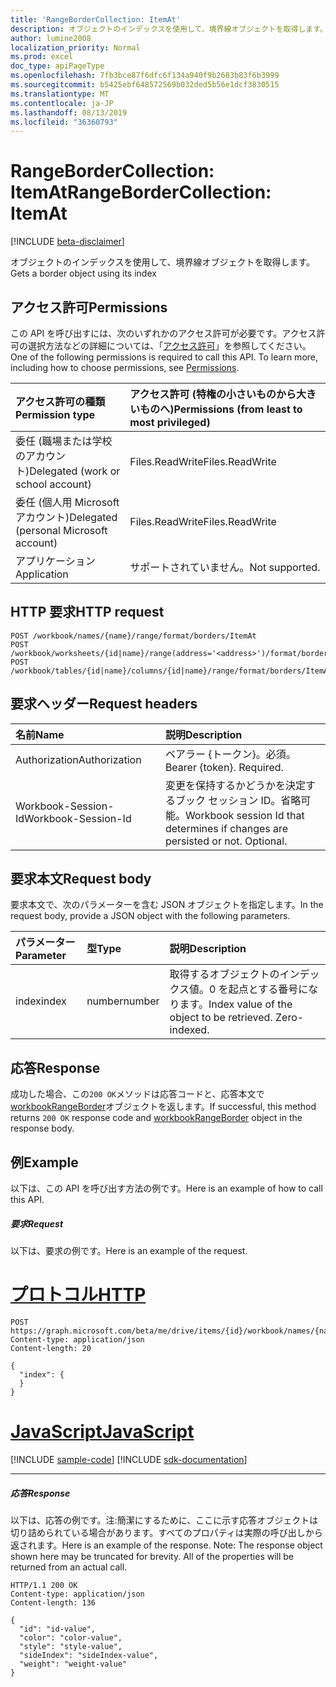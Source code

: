 ```yaml
---
title: 'RangeBorderCollection: ItemAt'
description: オブジェクトのインデックスを使用して、境界線オブジェクトを取得します。
author: lumine2008
localization_priority: Normal
ms.prod: excel
doc_type: apiPageType
ms.openlocfilehash: 7fb3bce87f6dfc6f134a940f9b2683b83f6b3999
ms.sourcegitcommit: b5425ebf648572569b032ded5b56e1dcf3830515
ms.translationtype: MT
ms.contentlocale: ja-JP
ms.lasthandoff: 08/13/2019
ms.locfileid: "36360793"
---
```

# <a name="rangebordercollection-itemat"></a><span data-ttu-id="88331-103">RangeBorderCollection: ItemAt</span><span class="sxs-lookup"><span data-stu-id="88331-103">RangeBorderCollection: ItemAt</span></span>

[!INCLUDE [beta-disclaimer](../../includes/beta-disclaimer.md)]

<span data-ttu-id="88331-104">オブジェクトのインデックスを使用して、境界線オブジェクトを取得します。</span><span class="sxs-lookup"><span data-stu-id="88331-104">Gets a border object using its index</span></span>
## <a name="permissions"></a><span data-ttu-id="88331-105">アクセス許可</span><span class="sxs-lookup"><span data-stu-id="88331-105">Permissions</span></span>
<span data-ttu-id="88331-p101">この API を呼び出すには、次のいずれかのアクセス許可が必要です。アクセス許可の選択方法などの詳細については、「[アクセス許可](/graph/permissions-reference)」を参照してください。</span><span class="sxs-lookup"><span data-stu-id="88331-p101">One of the following permissions is required to call this API. To learn more, including how to choose permissions, see [Permissions](/graph/permissions-reference).</span></span>

|<span data-ttu-id="88331-108">アクセス許可の種類</span><span class="sxs-lookup"><span data-stu-id="88331-108">Permission type</span></span>      | <span data-ttu-id="88331-109">アクセス許可 (特権の小さいものから大きいものへ)</span><span class="sxs-lookup"><span data-stu-id="88331-109">Permissions (from least to most privileged)</span></span>              |
|:--------------------|:---------------------------------------------------------|
|<span data-ttu-id="88331-110">委任 (職場または学校のアカウント)</span><span class="sxs-lookup"><span data-stu-id="88331-110">Delegated (work or school account)</span></span> | <span data-ttu-id="88331-111">Files.ReadWrite</span><span class="sxs-lookup"><span data-stu-id="88331-111">Files.ReadWrite</span></span>    |
|<span data-ttu-id="88331-112">委任 (個人用 Microsoft アカウント)</span><span class="sxs-lookup"><span data-stu-id="88331-112">Delegated (personal Microsoft account)</span></span> | <span data-ttu-id="88331-113">Files.ReadWrite</span><span class="sxs-lookup"><span data-stu-id="88331-113">Files.ReadWrite</span></span>    |
|<span data-ttu-id="88331-114">アプリケーション</span><span class="sxs-lookup"><span data-stu-id="88331-114">Application</span></span> | <span data-ttu-id="88331-115">サポートされていません。</span><span class="sxs-lookup"><span data-stu-id="88331-115">Not supported.</span></span> |

## <a name="http-request"></a><span data-ttu-id="88331-116">HTTP 要求</span><span class="sxs-lookup"><span data-stu-id="88331-116">HTTP request</span></span>
<!-- { "blockType": "ignored" } -->
```http
POST /workbook/names/{name}/range/format/borders/ItemAt
POST /workbook/worksheets/{id|name}/range(address='<address>')/format/borders/ItemAt
POST /workbook/tables/{id|name}/columns/{id|name}/range/format/borders/ItemAt

```
## <a name="request-headers"></a><span data-ttu-id="88331-117">要求ヘッダー</span><span class="sxs-lookup"><span data-stu-id="88331-117">Request headers</span></span>
| <span data-ttu-id="88331-118">名前</span><span class="sxs-lookup"><span data-stu-id="88331-118">Name</span></span>       | <span data-ttu-id="88331-119">説明</span><span class="sxs-lookup"><span data-stu-id="88331-119">Description</span></span>|
|:---------------|:----------|
| <span data-ttu-id="88331-120">Authorization</span><span class="sxs-lookup"><span data-stu-id="88331-120">Authorization</span></span>  | <span data-ttu-id="88331-p102">ベアラー {トークン}。必須。</span><span class="sxs-lookup"><span data-stu-id="88331-p102">Bearer {token}. Required.</span></span> |
| <span data-ttu-id="88331-123">Workbook-Session-Id</span><span class="sxs-lookup"><span data-stu-id="88331-123">Workbook-Session-Id</span></span>  | <span data-ttu-id="88331-p103">変更を保持するかどうかを決定するブック セッション ID。省略可能。</span><span class="sxs-lookup"><span data-stu-id="88331-p103">Workbook session Id that determines if changes are persisted or not. Optional.</span></span>|

## <a name="request-body"></a><span data-ttu-id="88331-126">要求本文</span><span class="sxs-lookup"><span data-stu-id="88331-126">Request body</span></span>
<span data-ttu-id="88331-127">要求本文で、次のパラメーターを含む JSON オブジェクトを指定します。</span><span class="sxs-lookup"><span data-stu-id="88331-127">In the request body, provide a JSON object with the following parameters.</span></span>

| <span data-ttu-id="88331-128">パラメーター</span><span class="sxs-lookup"><span data-stu-id="88331-128">Parameter</span></span>    | <span data-ttu-id="88331-129">型</span><span class="sxs-lookup"><span data-stu-id="88331-129">Type</span></span>   |<span data-ttu-id="88331-130">説明</span><span class="sxs-lookup"><span data-stu-id="88331-130">Description</span></span>|
|:---------------|:--------|:----------|
|<span data-ttu-id="88331-131">index</span><span class="sxs-lookup"><span data-stu-id="88331-131">index</span></span>|<span data-ttu-id="88331-132">number</span><span class="sxs-lookup"><span data-stu-id="88331-132">number</span></span>|<span data-ttu-id="88331-p104">取得するオブジェクトのインデックス値。0 を起点とする番号になります。</span><span class="sxs-lookup"><span data-stu-id="88331-p104">Index value of the object to be retrieved. Zero-indexed.</span></span>|

## <a name="response"></a><span data-ttu-id="88331-135">応答</span><span class="sxs-lookup"><span data-stu-id="88331-135">Response</span></span>

<span data-ttu-id="88331-136">成功した場合、この`200 OK`メソッドは応答コードと、応答本文で[workbookRangeBorder](../resources/workbookrangeborder.md)オブジェクトを返します。</span><span class="sxs-lookup"><span data-stu-id="88331-136">If successful, this method returns `200 OK` response code and [workbookRangeBorder](../resources/workbookrangeborder.md) object in the response body.</span></span>

## <a name="example"></a><span data-ttu-id="88331-137">例</span><span class="sxs-lookup"><span data-stu-id="88331-137">Example</span></span>
<span data-ttu-id="88331-138">以下は、この API を呼び出す方法の例です。</span><span class="sxs-lookup"><span data-stu-id="88331-138">Here is an example of how to call this API.</span></span>
##### <a name="request"></a><span data-ttu-id="88331-139">要求</span><span class="sxs-lookup"><span data-stu-id="88331-139">Request</span></span>
<span data-ttu-id="88331-140">以下は、要求の例です。</span><span class="sxs-lookup"><span data-stu-id="88331-140">Here is an example of the request.</span></span>

# <a name="httptabhttp"></a>[<span data-ttu-id="88331-141">プロトコル</span><span class="sxs-lookup"><span data-stu-id="88331-141">HTTP</span></span>](#tab/http)
<!-- {
  "blockType": "request",
  "name": "rangebordercollection_itemat"
}-->
```http
POST https://graph.microsoft.com/beta/me/drive/items/{id}/workbook/names/{name}/range/format/borders/ItemAt
Content-type: application/json
Content-length: 20

{
  "index": {
  }
}
```
# <a name="javascripttabjavascript"></a>[<span data-ttu-id="88331-142">JavaScript</span><span class="sxs-lookup"><span data-stu-id="88331-142">JavaScript</span></span>](#tab/javascript)
[!INCLUDE [sample-code](../includes/snippets/javascript/rangebordercollection-itemat-javascript-snippets.md)]
[!INCLUDE [sdk-documentation](../includes/snippets/snippets-sdk-documentation-link.md)]

---


##### <a name="response"></a><span data-ttu-id="88331-143">応答</span><span class="sxs-lookup"><span data-stu-id="88331-143">Response</span></span>
<span data-ttu-id="88331-p105">以下は、応答の例です。注:簡潔にするために、ここに示す応答オブジェクトは切り詰められている場合があります。すべてのプロパティは実際の呼び出しから返されます。</span><span class="sxs-lookup"><span data-stu-id="88331-p105">Here is an example of the response. Note: The response object shown here may be truncated for brevity. All of the properties will be returned from an actual call.</span></span>
<!-- {
  "blockType": "response",
  "truncated": true,
  "@odata.type": "microsoft.graph.workbookRangeBorder"
} -->
```http
HTTP/1.1 200 OK
Content-type: application/json
Content-length: 136

{
  "id": "id-value",
  "color": "color-value",
  "style": "style-value",
  "sideIndex": "sideIndex-value",
  "weight": "weight-value"
}
```

<!-- uuid: 8fcb5dbc-d5aa-4681-8e31-b001d5168d79
2015-10-25 14:57:30 UTC -->
<!--
{
  "type": "#page.annotation",
  "description": "RangeBorderCollection: ItemAt",
  "keywords": "",
  "section": "documentation",
  "tocPath": "",
  "suppressions": [
  ]
}
-->
